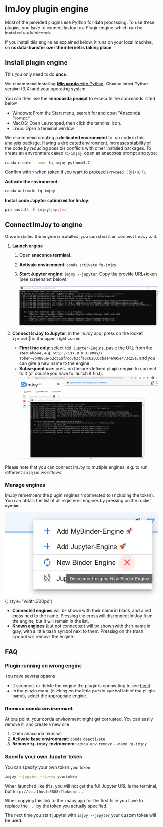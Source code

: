 # ImJoy plugin engine

Most of the provided plugins use Python for data processing. To use these plugins, 
you have to connect ImJoy to a Plugin engine, which can be installed via Miniconda.

If you install this engine as explained below, it runs on your local machine, so **no data-transfer over the internet is taking place**.

## Install plugin engine

This you only need to do **once**.

We recommend installing [**Miniconda** with Python](https://docs.conda.io/en/latest/miniconda.html). Choose latest Python version (3.X) and your operating system. 

You  can then use the **annoconda prompt** to excecute the commands listed below

* Windows: From the Start menu, search for and open "Anaconda Prompt."
* MacOS: Open Launchpad, then click the terminal icon.
* Linux: Open a terminal window

We recommend creating a **dedicated environment** to run code in this analysis package. Having a dedicated environment, increases stability of the code by reducing possible conflicts with other installed packages. To create an environment called `fq-imjoy`, open an anaconda prompt and type:

``` bash
conda create --name fq-imjoy python=3.7
```

Confirm with `y` when asked if you want to proceed (`Proceed ([y]/n)?`).

**Activate the environment**:

``` bash
conda activate fq-imjoy
```

**Install code Jupyter optimized for ImJoy**:

``` bash
pip install -U imjoy[jupyter]
```

## Connect ImJoy to engine

Once installed the engine is installed, you can start it an connect ImJoy to it.

1. **Launch engine**
    1. Open **anaconda terminal**.
    2. **Activate environment**: `conda activate fq-imjoy`
    3. **Start Jupyter engine**: `imjoy --jupyter`. Copy the provide URL+token (see screenshot below).

        ![terminal-launch-jupyter.png](img/terminal-launch-jupyter.png)

2. **Connect ImJoy to Jupyter**: in the ImJoy app, press on the rocket symbol 🚀 in the upper right corner. 
      * **First time only**: select `Add Jupyter-Engine`, paste the URL from the step above, e.g. `http://127.0.0.1:8888/?token=8b4885e452db1af7cd7b3cfa6c62036cbae46995e473c25e`,
        and you can give a new name to the engine
      * **Subsequent use**: press on the pre-defined plugin engine to connect to it (of course you have to launch it first).
        ![imjoy-connect-jupyter.gif](img/imjoy-connect-jupyter.gif)

Please note that you can connect ImJoy to multiple engines, e.g. to run different analysis workflows. 

### Manage engines

ImJoy remembers the plugin engines it connected to (including the token). You can obtain the list of all
registered engines by pressing on the rocket symbol.

![imjoy-plugin-manager.png](img/imjoy-plugin-manager.png){: style="width:300px"}

* **Connected engines** will be shown with their name in black, and a red cross next to the name. Pressing the cross will disconnect ImJoy from the engine, but it will remain in the list.
* **Known engines** (but not connected) will be shown with their name in gray, with a little trash symbol next to them. Pressing on the trash symbol will remove the engine.

## FAQ

### Plugin running on wrong engine

You have several options

* Disconnect or delete the engine the plugin is connecting to see [here](#managing-plugin-engines)).
* In the plugin menu (clicking on the little puzzle symbol left of the plugin name), select the appropriate engine.

### Remove conda environment

At one point, your conda environment might get corrupted. You can easily remove it, and create a new one

1. Open anaconda terminal
2. **Activate base environment**: `conda deactivate`
3. **Remove `fq-imjoy` environment**: `conda env remove --name fq-imjoy`


### Specify your own Jupyter token

You can specify your own token `yourtoken`

``` bash
imjoy --jupyter --token yourtoken
```

When launched like this, you will not get the full Jupyter URL in the terminal, but `http://localhost:8888/?token=...`.

When copying this link to the ImJoy app for the first time you have to replace the `...` by the token you actually specified.

The next time you start jupyter with `imjoy --jupyter` your custom token will be used.

